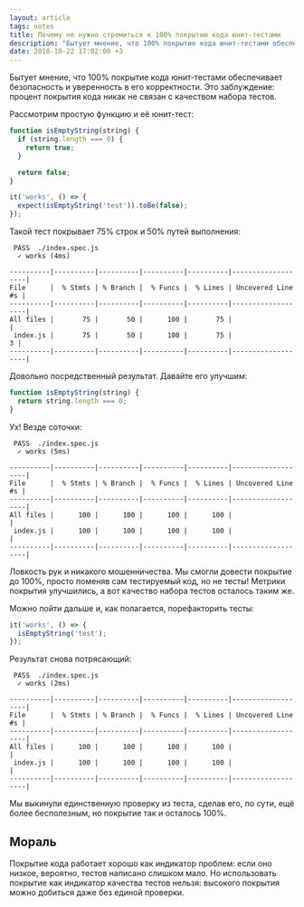 ```yaml
---
layout: article
tags: notes
title: Почему не нужно стремиться к 100% покрытию кода юнит-тестами
description: "Бытует мнение, что 100% покрытие кода юнит-тестами обеспечивает безопасность и уверенность в его корректности. Это заблуждение: процент покрытия кода никак не связан с качеством набора тестов."
date: 2018-10-22 17:02:00 +3
---
```

Бытует мнение, что 100% покрытие кода юнит-тестами обеспечивает безопасность и уверенность в его корректности. Это заблуждение: процент покрытия кода никак не связан с качеством набора тестов.

Рассмотрим простую функцию и её юнит-тест:

```javascript
function isEmptyString(string) {
  if (string.length === 0) {
    return true;
  }

  return false;
}

it('works', () => {
  expect(isEmptyString('test')).toBe(false);
});
```

Такой тест покрывает 75% строк и 50% путей выполнения:

```
 PASS  ./index.spec.js
  ✓ works (4ms)

----------|----------|----------|----------|----------|-------------------|
File      |  % Stmts | % Branch |  % Funcs |  % Lines | Uncovered Line #s |
----------|----------|----------|----------|----------|-------------------|
All files |       75 |       50 |      100 |       75 |                   |
 index.js |       75 |       50 |      100 |       75 |                 3 |
----------|----------|----------|----------|----------|-------------------|
```

Довольно посредственный результат. Давайте его улучшим:

```javascript
function isEmptyString(string) {
  return string.length === 0;
}
```

Ух! Везде соточки:

```
 PASS  ./index.spec.js
  ✓ works (5ms)

----------|----------|----------|----------|----------|-------------------|
File      |  % Stmts | % Branch |  % Funcs |  % Lines | Uncovered Line #s |
----------|----------|----------|----------|----------|-------------------|
All files |      100 |      100 |      100 |      100 |                   |
 index.js |      100 |      100 |      100 |      100 |                   |
----------|----------|----------|----------|----------|-------------------|
```

Ловкость рук и никакого мошенничества. Мы смогли довести покрытие до 100%, просто поменяв сам тестируемый код, но не тесты! Метрики покрытия улучшились, а вот качество набора тестов осталось таким же.

Можно пойти дальше и, как полагается, порефакторить тесты:

```javascript
it('works', () => {
  isEmptyString('test');
});
```

Результат снова потрясающий:

```
 PASS  ./index.spec.js
  ✓ works (2ms)

----------|----------|----------|----------|----------|-------------------|
File      |  % Stmts | % Branch |  % Funcs |  % Lines | Uncovered Line #s |
----------|----------|----------|----------|----------|-------------------|
All files |      100 |      100 |      100 |      100 |                   |
 index.js |      100 |      100 |      100 |      100 |                   |
----------|----------|----------|----------|----------|-------------------|
```

Мы выкинули единственную проверку из теста, сделав его, по сути, ещё более бесполезным, но покрытие так и осталось 100%.

## Мораль

Покрытие кода работает хорошо как индикатор проблем: если оно низкое, вероятно, тестов написано слишком мало. Но использовать покрытие как индикатор качества тестов нельзя: высокого покрытия можно добиться даже без единой проверки.
